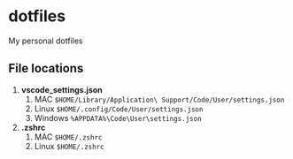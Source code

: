 # dotfiles

My personal dotfiles

## File locations

1. **vscode_settings.json**
    1. MAC `$HOME/Library/Application\ Support/Code/User/settings.json`
    2. Linux `$HOME/.config/Code/User/settings.json`
    3. Windows `%APPDATA%\Code\User\settings.json`
2. **.zshrc**
    1. MAC `$HOME/.zshrc`
    2. Linux `$HOME/.zshrc`
